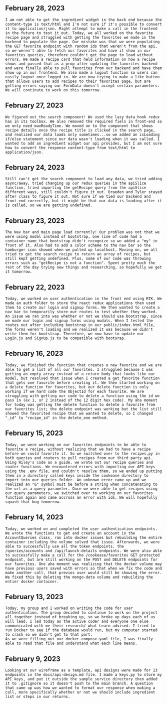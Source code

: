 ## February 28, 2023
    I am not able to get the ingredient widget in the back end because the content-type is text/html and I'm not sure if it's possible to convert it to application/json. Might attempt to make a call in the frontend in the future to test it out. Today, we all worked on the favorite recipe page and struggled with getting the favorites we made in the backend to populate the page. Our mistake was that we were populating the GET favorite endpoint with random ids that weren't from the api, so we weren't able to fetch our favorites and have it show in our favorites queries, therefore couldn't get the page to load without errors. We made a recipe card that held information on how a recipe shows and passed that as a prop after updating the favorites backend and were finally able to pull favorites from our backend and have them show up in our frontend. We also made a logout function so users can easily logout once logged in. We are now trying to make a like button that allows users to add recipes to their favorites page, but are getting errors saying our FormData doesn't accept certain parameters. We will continute to work on this tomorrow.

## February 27, 2023
    We figured out the search component! We used the lazy data hook redux has in its toolbox. We also removed the required fiels in front-end so we only need maxReadyTime. We moved on to the component that shows recipe details once the recipe title is clicked in the search page, and realized our data loads only sometimes...so we added an isLoading if/else statement since our data wasn't loading when it was called. I wanted to add an ingredient widget our api provides, but I am not sure how to convert the response content-type from text/html to application/json.

## February 24, 2023
    Still can't get the search component to load any data, we tried adding async/away, tried changing up our redux queries in the apiSlice function, tried importing the getRecipe query from the apiSlice different ways, still couldn't figure it out. Braeden and Tyler stayed after class to figure it out. Not sure if we tied our backend and front-end correctly, but it might be that our data is loading after it is called, so we are getting undefined.

## February 23, 2023
    The Nav bar and main page load corrently! Our problem was not that we were using modal instead of bootstrap, one line of code had a container name that bootstrap didn't recognize so we added a "my" in front of it. Also had to add a color scheme to the nav bar so the hamburger icon showed when we pulled up localhost. Moving on, we all tried to get the search recipe to return an array of recipes, but still kept getting undefined. Plus, some of our code was throwing errors such as "getRecipe is not a function". Spent pretty much the rest of the day trying new things and researching, so hopefully we get it tomorrow.

## February 22, 2023
    Today, we worked on user authentication in the front end using RTK. We made an auth folder to store the react redux applications then used them to create our login and signup forms. We then wanted to create a nav bar to temporarily store our routes to test whether they worked. An issue we ran into was whether or not we should use bootstrap, since we made our login and signup forms using modals. When I tested the routes out after including bootstrap in our public/index.html file, the forms weren't loading and we realized it was because we didn't write them for bootstrap. Therefore, we now have to update our LogIn.js and SignUp.js to be compatible with bootsrap.


## February 16, 2023
    Today, we finished the function that creates a new favorite and we are able to get a list of all our favorites. I struggled because I was getting an empty array instead of a return body that looks like our model, but resolved that issue when I created a get_favorite function that gets one favorite before creating it. We then started working on a delete function for favorites, but our delete function is only working if we hard code the ObjectId for each favorite. We are struggling with getting our code to delete a function using the id we pass in (ex 1, or 2 instead of the 12 digit hex code). My aha moment for today was getting the delete function to delete a favorite from our favorites list; the delete endpoint was working but the list still showed the favorited recipe that we wanted to delete, so I changed "_id" to "recipe_id" in the delete_one method.

## February 15, 2023
    Today, we were working on our favorites endpoints to be able to favorite a recipe, without realizing that we had to have a recipe before we could favorite it. So we switched over to the recipes.py in both queries and routers to pull recipes from our third party api. Using Riley's code as a guide, we wrote out our recipe queries and router functions. We encountered errors with importing our API keys using the .env file, and couldn't resolve them, so we ended up putting them in a directory called keys inside the cookease directory to import into our queries folder. An unknown error came up and we realized an "&" symbol must be before a string when concatenating to the url as a query parameter. Once we were able to get recipes using our query parameters, we switched over to working on our favorites function again and came accross an error with ids. We will hopefully squash that bug tomorrow.

## February 14, 2023
    Today, we worked on and completed the user authentication endpoints. We wrote the functions to get and create an account in the AccountQueries class, ran into docker issues but rebuilding the entire container including the volume solved that issue. Afterwards, we were able to successfully use all the token endpoints, the /queries/accounts and /api/launch-details endpoints. We were also able to successfully make a call for the /cookease/favorites GET protected endpoint, but are still working on the POST and DELETE endpoints for our favorites. One aha moment was realizing that the docker volume may have previous users saved with errors so that when we fix the code and make another call, that previos user would still be showing the error. We fixed this by deleting the mongo-data volume and rebuilding the entier docker container.

## February 13, 2023
    Today, my group and I worked on writing the code for user authentication. The group decided to continue to work on the project all together instead of breaking up, so we broke up days each of us will lead. I led today as the active coder and everyone one else communicated with me their research/ what Learn advised. I tried to run Docker to see if the database would run, but my computer started to crash so we didn't get to that part.
    As we were filling out our docker-compose.yaml file, I was finally able to read that file and understand what each line means.

## February 9, 2023
    Looking at our wireframe as a template, api designs were made for 13 endpoints in the docs/api-design.md file. I made a keys.py to store my API keys, and put it outside the sample_service directory then added it to .gitignore so it doesn't push to the main branch. A question that came up was how we wanted to format our response when making a call, more specifically whether or not we should include ingredient list or steps in our returns.
